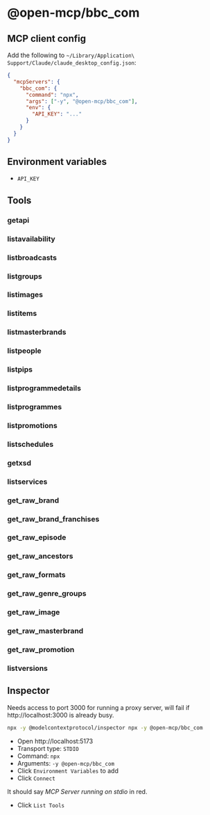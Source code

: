 # @open-mcp/bbc_com

## MCP client config

Add the following to `~/Library/Application\ Support/Claude/claude_desktop_config.json`:

```json
{
  "mcpServers": {
    "bbc_com": {
      "command": "npx",
      "args": ["-y", "@open-mcp/bbc_com"],
      "env": {
        "API_KEY": "..."
      }
    }
  }
}
```

## Environment variables

- `API_KEY`

## Tools

### getapi

### listavailability

### listbroadcasts

### listgroups

### listimages

### listitems

### listmasterbrands

### listpeople

### listpips

### listprogrammedetails

### listprogrammes

### listpromotions

### listschedules

### getxsd

### listservices

### get_raw_brand

### get_raw_brand_franchises

### get_raw_episode

### get_raw_ancestors

### get_raw_formats

### get_raw_genre_groups

### get_raw_image

### get_raw_masterbrand

### get_raw_promotion

### listversions

## Inspector

Needs access to port 3000 for running a proxy server, will fail if http://localhost:3000 is already busy.

```bash
npx -y @modelcontextprotocol/inspector npx -y @open-mcp/bbc_com
```

- Open http://localhost:5173
- Transport type: `STDIO`
- Command: `npx`
- Arguments: `-y @open-mcp/bbc_com`
- Click `Environment Variables` to add
- Click `Connect`

It should say _MCP Server running on stdio_ in red.

- Click `List Tools`
